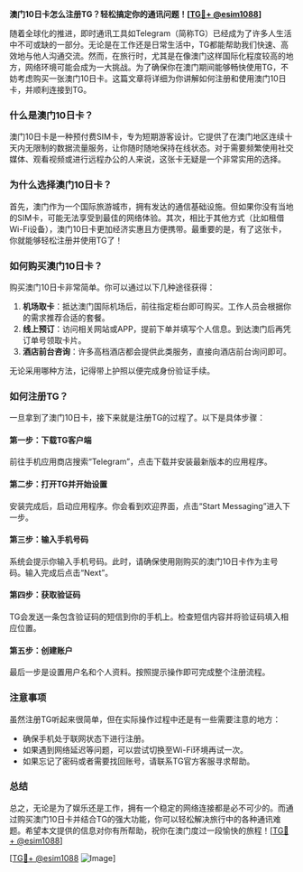 **澳门10日卡怎么注册TG？轻松搞定你的通讯问题！[[TG💪+ @esim1088](https://t.me/s/esim1088)]**

随着全球化的推进，即时通讯工具如Telegram（简称TG）已经成为了许多人生活中不可或缺的一部分。无论是在工作还是日常生活中，TG都能帮助我们快速、高效地与他人沟通交流。然而，在旅行时，尤其是在像澳门这样国际化程度较高的地方，网络环境可能会成为一大挑战。为了确保你在澳门期间能够畅快使用TG，不妨考虑购买一张澳门10日卡。这篇文章将详细为你讲解如何注册和使用澳门10日卡，并顺利连接到TG。

### 什么是澳门10日卡？

澳门10日卡是一种预付费SIM卡，专为短期游客设计。它提供了在澳门地区连续十天内无限制的数据流量服务，让你随时随地保持在线状态。对于需要频繁使用社交媒体、观看视频或进行远程办公的人来说，这张卡无疑是一个非常实用的选择。

### 为什么选择澳门10日卡？

首先，澳门作为一个国际旅游城市，拥有发达的通信基础设施。但如果你没有当地的SIM卡，可能无法享受到最佳的网络体验。其次，相比于其他方式（比如租借Wi-Fi设备），澳门10日卡更加经济实惠且方便携带。最重要的是，有了这张卡，你就能够轻松注册并使用TG了！

### 如何购买澳门10日卡？

购买澳门10日卡非常简单。你可以通过以下几种途径获得：

1. **机场取卡**：抵达澳门国际机场后，前往指定柜台即可购买。工作人员会根据你的需求推荐合适的套餐。
2. **线上预订**：访问相关网站或APP，提前下单并填写个人信息。到达澳门后再凭订单号领取卡片。
3. **酒店前台咨询**：许多高档酒店都会提供此类服务，直接向酒店前台询问即可。

无论采用哪种方法，记得带上护照以便完成身份验证手续。

### 如何注册TG？

一旦拿到了澳门10日卡，接下来就是注册TG的过程了。以下是具体步骤：

#### 第一步：下载TG客户端
前往手机应用商店搜索“Telegram”，点击下载并安装最新版本的应用程序。

#### 第二步：打开TG并开始设置
安装完成后，启动应用程序。你会看到欢迎界面，点击“Start Messaging”进入下一步。

#### 第三步：输入手机号码
系统会提示你输入手机号码。此时，请确保使用刚购买的澳门10日卡作为主号码。输入完成后点击“Next”。

#### 第四步：获取验证码
TG会发送一条包含验证码的短信到你的手机上。检查短信内容并将验证码填入相应位置。

#### 第五步：创建账户
最后一步是设置用户名和个人资料。按照提示操作即可完成整个注册流程。

### 注意事项

虽然注册TG听起来很简单，但在实际操作过程中还是有一些需要注意的地方：

- 确保手机处于联网状态下进行注册。
- 如果遇到网络延迟等问题，可以尝试切换至Wi-Fi环境再试一次。
- 如果忘记了密码或者需要找回账号，请联系TG官方客服寻求帮助。

### 总结

总之，无论是为了娱乐还是工作，拥有一个稳定的网络连接都是必不可少的。而通过购买澳门10日卡并结合TG的强大功能，你可以轻松解决旅行中的各种通讯难题。希望本文提供的信息对你有所帮助，祝你在澳门度过一段愉快的旅程！[[TG💪+ @esim1088](https://t.me/s/esim1088)]

[[TG💪+ @esim1088](https://t.me/s/esim1088) ![Image](https://i.postimg.cc/4NQfJmqS/Snipaste-2025-05-13-00-14-12.png)]